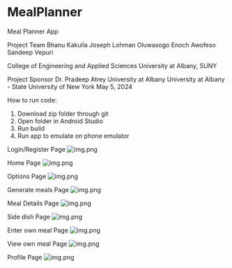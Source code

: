 # MealPlanner

Meal Planner App

Project Team
Bhanu Kakulla
Joseph Lohman
Oluwasogo Enoch Awofeso
Sandeep Vepuri


College of Engineering and Applied Sciences
University at Albany, SUNY

Project Sponsor
Dr. Pradeep Atrey
University at Albany
University at Albany - State University of New York
May 5, 2024

How to run code:

1) Download zip folder through git
2) Open folder in Android Studio
3) Run build
4) Run app to emulate on phone emulator

Login/Register Page
![img.png](PicturesReadMe/LoginRegister.png)

Home Page
![img.png](PicturesReadMe/homepage.png)

Options Page
![img.png](PicturesReadMe/breakfastoptions.png)

Generate meals Page
![img.png](PicturesReadMe/GenerateMeals.png)

Meal Details Page
![img.png](PicturesReadMe/mealDetails.png)

Side dish Page
![img.png](PicturesReadMe/sideDish.png)

Enter own meal Page
![img.png](PicturesReadMe/addingMeal.png)


View own meal Page
![img.png](PicturesReadMe/viewMeal.png)

Profile Page
![img.png](PicturesReadMe/profile.png)



